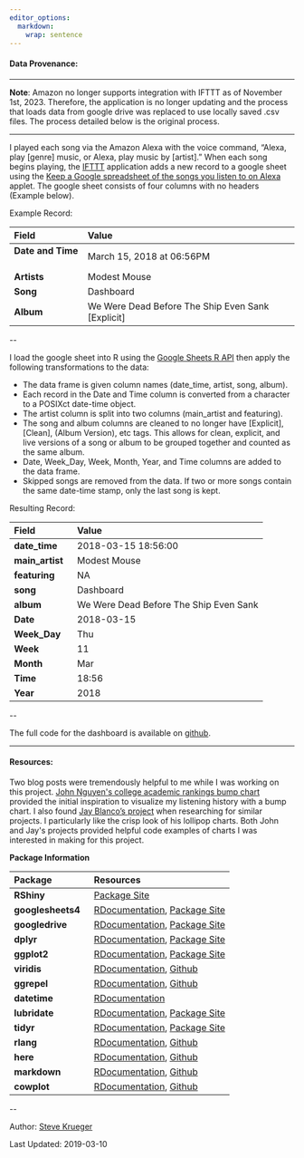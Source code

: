 ```yaml
---
editor_options: 
  markdown: 
    wrap: sentence
---
```


#### Data Provenance:

------------------------------------------------------------------------

**Note**: Amazon no longer supports integration with IFTTT as of November 1st, 2023.
Therefore, the application is no longer updating and the process that loads data from google drive was replaced to use locally saved .csv files.
The process detailed below is the original process.

------------------------------------------------------------------------

I played each song via the Amazon Alexa with the voice command, “Alexa, play [genre] music, or Alexa, play music by [artist].” When each song begins playing, the [IFTTT](https://ifttt.com/) application adds a new record to a google sheet using the [Keep a Google spreadsheet of the songs you listen to on Alexa](https://ifttt.com/applets/72041438d-keep-a-google-spreadsheet-of-the-songs-you-listen-to-on-alexa) applet.
The google sheet consists of four columns with no headers (Example below).

Example Record:

| Field               | Value                                             |
|:--------------------|:--------------------------------------------------|
| **Date and Time**   | March 15, 2018 at 06:56PM                         |
| **Artists**         | Modest Mouse                                      |
| **Song**            | Dashboard                                         |
| **Album**           | We Were Dead Before The Ship Even Sank [Explicit] |

--

I load the google sheet into R using the [Google Sheets R API](https://github.com/jennybc/googlesheets) then apply the following transformations to the data: 
+ The data frame is given column names (date_time, artist, song, album).
+ Each record in the Date and Time column is converted from a character to a POSIXct date-time object.
+ The artist column is split into two columns (main_artist and featuring).
+ The song and album columns are cleaned to no longer have [Explicit], [Clean], (Album Version), etc tags.
This allows for clean, explicit, and live versions of a song or album to be grouped together and counted as the same album.
+ Date, Week_Day, Week, Month, Year, and Time columns are added to the data frame.
+ Skipped songs are removed from the data.
If two or more songs contain the same date-time stamp, only the last song is kept.

Resulting Record:

| Field             | Value                                  |
|:------------------|:---------------------------------------|
| **date_time**     | 2018-03-15 18:56:00                    |
| **main_artist**   | Modest Mouse                           |
| **featuring**     | NA                                     |
| **song**          | Dashboard                              |
| **album**         | We Were Dead Before The Ship Even Sank |
| **Date**          | 2018-03-15                             |
| **Week_Day**      | Thu                                    |
| **Week**          | 11                                     |
| **Month**         | Mar                                    |
| **Time**          | 18:56                                  |
| **Year**          | 2018                                   |

--

The full code for the dashboard is available on [github](https://github.com/sjkrueg/songs_played).

------------------------------------------------------------------------

#### Resources:

Two blog posts were tremendously helpful to me while I was working on this project.
[John Nguyen's college academic rankings bump chart](http://data-slinky.com/2016/07/31/bump_charts.html) provided the initial inspiration to visualize my listening history with a bump chart.
I also found [Jay Blanco’s project](http://www.jayblanco.com/blog/2016/7/9/using-lastfm-and-r-to-understand-my-music-listening-habits) when researching for similar projects.
I particularly like the crisp look of his lollipop charts.
Both John and Jay's projects provided helpful code examples of charts I was interested in making for this project.

**Package Information**

| Package | Resources |
|:--------------------------------------------------|:--------------------|
| **RShiny** | [Package Site](https://shiny.rstudio.com/reference/shiny/1.1.0/) |
| **googlesheets4**   | [RDocumentation](https://www.rdocumentation.org/packages/googlesheets4/versions/0.3.0), [Package Site](https://googlesheets4.tidyverse.org/index.html) |
| **googledrive** | [RDocumentation](https://www.rdocumentation.org/packages/googledrive/versions/1.0.1), [Package Site](https://googledrive.tidyverse.org/index.html) |
| **dplyr** | [RDocumentation](https://www.rdocumentation.org/packages/dplyr/versions/0.7.6), [Package Site](https://dplyr.tidyverse.org/) |
| **ggplot2** | [RDocumentation](https://www.rdocumentation.org/packages/ggplot2/versions/3.0.0), [Package Site](https://ggplot2.tidyverse.org/) |
| **viridis** | [RDocumentation](https://www.rdocumentation.org/packages/viridis/versions/0.5.1), [Github](https://github.com/sjmgarnier/viridis) |
| **ggrepel** | [RDocumentation](https://www.rdocumentation.org/packages/ggrepel/versions/0.8.0), [Github](https://github.com/slowkow/ggrepel) |
| **datetime** | [RDocumentation](https://www.rdocumentation.org/packages/datetime/versions/0.1.3) |
| **lubridate** | [RDocumentation](https://www.rdocumentation.org/packages/lubridate/versions/1.7.4), [Package Site](https://lubridate.tidyverse.org/) |
| **tidyr** | [RDocumentation](https://www.rdocumentation.org/packages/tidyr/versions/0.8.1), [Package Site](https://tidyr.tidyverse.org/) |
| **rlang** | [RDocumentation](https://www.rdocumentation.org/packages/rlang/versions/0.2.1), [Github](https://github.com/r-lib/rlang) |
| **here** | [RDocumentation](https://www.rdocumentation.org/packages/here/versions/0.1), [Github](https://github.com/r-lib/here) |
| **markdown** | [RDocumentation](https://www.rdocumentation.org/packages/markdown), [Github](https://github.com/rstudio/markdown) |
| **cowplot** | [RDocumentation](https://www.rdocumentation.org/packages/cowplot), [Github](https://github.com/wilkelab/cowplot) |

--

Author: [Steve Krueger](https://github.com/sjkrueg)

Last Updated: 2019-03-10
